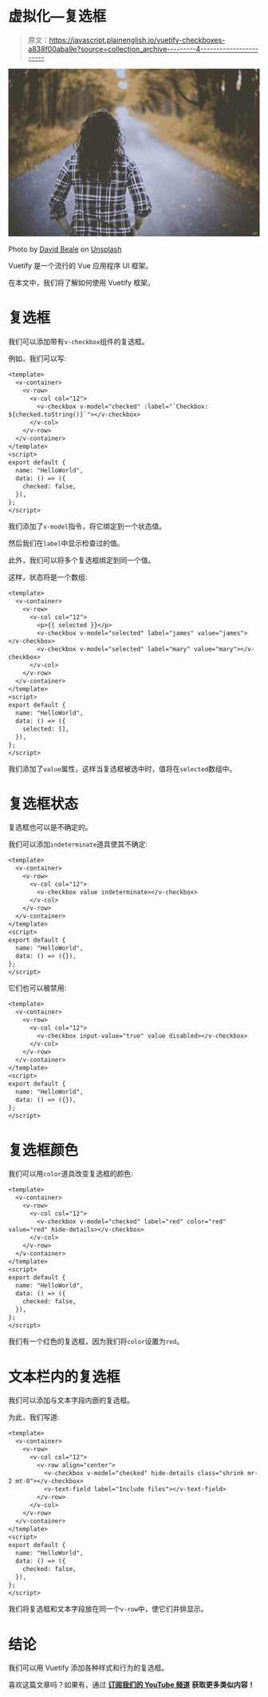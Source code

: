 # 虚拟化—复选框

> 原文：<https://javascript.plainenglish.io/vuetify-checkboxes-a838f00aba9e?source=collection_archive---------4----------------------->

![](img/f0e75654f4d17ac2da1ab96440b26ecb.png)

Photo by [David Beale](https://unsplash.com/@davidbeale?utm_source=medium&utm_medium=referral) on [Unsplash](https://unsplash.com?utm_source=medium&utm_medium=referral)

Vuetify 是一个流行的 Vue 应用程序 UI 框架。

在本文中，我们将了解如何使用 Vuetify 框架。

# 复选框

我们可以添加带有`v-checkbox`组件的复选框。

例如，我们可以写:

```
<template>
  <v-container>
    <v-row>
      <v-col col="12">
        <v-checkbox v-model="checked" :label="`Checkbox: ${checked.toString()}`"></v-checkbox>
      </v-col>
    </v-row>
  </v-container>
</template>
<script>
export default {
  name: "HelloWorld",
  data: () => ({
    checked: false,
  }),
};
</script>
```

我们添加了`v-model`指令，将它绑定到一个状态值。

然后我们在`label`中显示检查过的值。

此外，我们可以将多个复选框绑定到同一个值。

这样，状态将是一个数组:

```
<template>
  <v-container>
    <v-row>
      <v-col col="12">
        <p>{{ selected }}</p>
        <v-checkbox v-model="selected" label="james" value="james"></v-checkbox>
        <v-checkbox v-model="selected" label="mary" value="mary"></v-checkbox>
      </v-col>
    </v-row>
  </v-container>
</template>
<script>
export default {
  name: "HelloWorld",
  data: () => ({
    selected: [],
  }),
};
</script>
```

我们添加了`value`属性，这样当复选框被选中时，值将在`selected`数组中。

# 复选框状态

复选框也可以是不确定的。

我们可以添加`indeterminate`道具使其不确定:

```
<template>
  <v-container>
    <v-row>
      <v-col col="12">
        <v-checkbox value indeterminate></v-checkbox>
      </v-col>
    </v-row>
  </v-container>
</template>
<script>
export default {
  name: "HelloWorld",
  data: () => ({}),
};
</script>
```

它们也可以被禁用:

```
<template>
  <v-container>
    <v-row>
      <v-col col="12">
        <v-checkbox input-value="true" value disabled></v-checkbox>
      </v-col>
    </v-row>
  </v-container>
</template>
<script>
export default {
  name: "HelloWorld",
  data: () => ({}),
};
</script>
```

# 复选框颜色

我们可以用`color`道具改变复选框的颜色:

```
<template>
  <v-container>
    <v-row>
      <v-col col="12">
        <v-checkbox v-model="checked" label="red" color="red" value="red" hide-details></v-checkbox>
      </v-col>
    </v-row>
  </v-container>
</template>
<script>
export default {
  name: "HelloWorld",
  data: () => ({
    checked: false,
  }),
};
</script>
```

我们有一个红色的复选框，因为我们将`color`设置为`red`。

# 文本栏内的复选框

我们可以添加与文本字段内嵌的复选框。

为此，我们写道:

```
<template>
  <v-container>
    <v-row>
      <v-col col="12">
        <v-row align="center">
          <v-checkbox v-model="checked" hide-details class="shrink mr-2 mt-0"></v-checkbox>
          <v-text-field label="Include files"></v-text-field>
        </v-row>
      </v-col>
    </v-row>
  </v-container>
</template>
<script>
export default {
  name: "HelloWorld",
  data: () => ({
    checked: false,
  }),
};
</script>
```

我们将复选框和文本字段放在同一个`v-row`中，使它们并排显示。

# 结论

我们可以用 Vuetify 添加各种样式和行为的复选框。

喜欢这篇文章吗？如果有，通过 [**订阅我们的 YouTube 频道**](https://www.youtube.com/channel/UCtipWUghju290NWcn8jhyAw?sub_confirmation=true) **获取更多类似内容！**